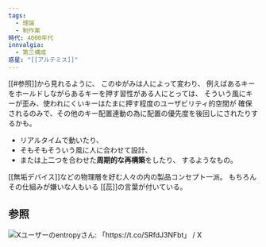 ```yaml
---
tags:
  - 理論
  - 制作案
時代: 4000年代
innvalgia:
  - 第三構成
惑星: "[[アルテミス]]"
---
```

[[#参照]]から見れるように、
このゆがみは人によって変わり、
例えばあるキーをホールドしながらあるキーを押す習性がある人にとっては、
そういう風にキーが歪み、使われにくいキーはたまに押す程度のユーザビリティ的空間が
確保されるのみで、その他のキー配置連動の為に配置の優先度を後回しにされたりするかも。
- リアルタイムで動いたり、
- そもそもそういう風に人に合わせて設計、
- または上二つを合わせた**周期的な再構築**をしたり、
するようなもの。


[[無垢デバイス]]などの物理層を好む人々の内の製品コンセプト一派。
もちろんその仕組みが嫌いな人もいる
[[蕊]]の言葉が付いている。
## 参照

![Xユーザーのentropyさん: 「https://t.co/SRfdJ3NFbt」 / X](https://x.com/ennntropy/status/1838594373379838259)